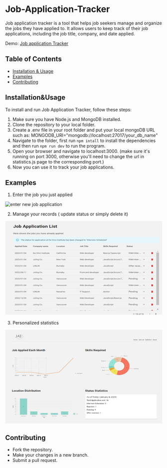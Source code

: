 # Job-Application-Tracker
Job application tracker is a tool that helps job seekers manage and organize the jobs they have applied to. It allows users to keep track of their job applications, including the job title, company, and date applied.

Demo: [Job application Tracker](https://job-application-tracker-pgl7.vercel.app/statistics)

## Table of Contents
- [Installation & Usage](#installationusage)
- [Examples](#examples)
- [Contributing](#contributing)

## Installation&Usage

To install and run Job Application Tracker, follow these steps:
1. Make sure you have Node.js and MongoDB installed.
2. Clone the repository to your local folder.
3. Create a .env file in your root folder and put your local mongoDB URL such as: MONGODB_URI="mongodb://localhost:27017/your_db_name"
4. Navigate to the folder, first run `npm intall` to install the dependencies and then run `npm run dev` to run the program.
5. Open your browser and navigate to localhost:3000. (make sure it's running on port 3000, otherwise you'll need to change the url in statistics.js page to the corresponding port.)
6. Now you can use it to track your job applications.

## Examples

1. Enter the job you just applied
<img src="https://github.com/joling6027/Job-Application-Tracker/blob/main/JAT_index.JPG" alt="enter new job application" style="height: 300px; width:550px;"/>

2. Manage your records ( update status or simply delete it)
<img src="https://github.com/joling6027/Job-Application-Tracker/blob/main/public/JAT_joblist.JPG" alt="job list" style="height: 300px; width:550px;"/>

3. Personalized statistics
<img src="https://github.com/joling6027/Job-Application-Tracker/blob/main/public/JAT_statistics.JPG" alt="job list" style="height: 300px; width:550px;"/>

## Contributing

- Fork the repository.
- Make your changes in a new branch.
- Submit a pull request.
